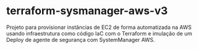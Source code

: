 # terraform-sysmanager-aws-v3
Projeto para provisionar instâncias de EC2 de forma automatizada na AWS usando infraestrutura como código IaC com o Terraform e imulação de um Deploy de agente de segurança com SystemManager AWS.